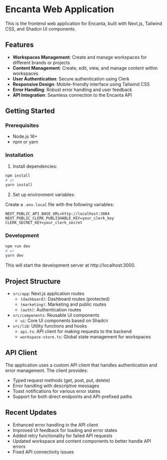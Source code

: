 # Encanta Web Application

This is the frontend web application for Encanta, built with Next.js, Tailwind CSS, and Shadcn UI components.

## Features

- **Workspaces Management**: Create and manage workspaces for different brands or projects
- **Content Management**: Create, edit, view, and manage content within workspaces
- **User Authentication**: Secure authentication using Clerk
- **Responsive Design**: Mobile-friendly interface using Tailwind CSS
- **Error Handling**: Robust error handling and user feedback
- **API Integration**: Seamless connection to the Encanta API

## Getting Started

### Prerequisites

- Node.js 16+
- npm or yarn

### Installation

1. Install dependencies:

```bash
npm install
# or
yarn install
```

2. Set up environment variables:

Create a `.env.local` file with the following variables:

```
NEXT_PUBLIC_API_BASE_URL=http://localhost:3004
NEXT_PUBLIC_CLERK_PUBLISHABLE_KEY=your_clerk_key
CLERK_SECRET_KEY=your_clerk_secret
```

### Development

```bash
npm run dev
# or
yarn dev
```

This will start the development server at http://localhost:3000.

## Project Structure

- `src/app`: Next.js application routes
  - `(dashboard)`: Dashboard routes (protected)
  - `(marketing)`: Marketing and public routes
  - `(auth)`: Authentication routes
- `src/components`: Reusable UI components
  - `ui`: Core UI components based on Shadcn
- `src/lib`: Utility functions and hooks
  - `api.ts`: API client for making requests to the backend
  - `workspace-store.ts`: Global state management for workspaces

## API Client

The application uses a custom API client that handles authentication and error management. The client provides:

- Typed request methods (get, post, put, delete)
- Error handling with descriptive messages
- Toast notifications for various error states
- Support for both direct endpoints and API-prefixed paths

## Recent Updates

- Enhanced error handling in the API client
- Improved UI feedback for loading and error states
- Added retry functionality for failed API requests
- Updated workspace and content components to better handle API errors
- Fixed API connectivity issues 